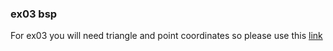 ### ex03 bsp
For ex03 you will need triangle and point coordinates so please use this [link](https://www.geogebra.org/graphing/rcbsmn5r)
